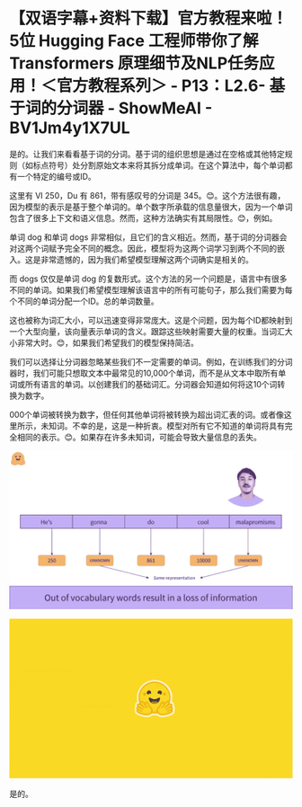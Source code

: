 # 【双语字幕+资料下载】官方教程来啦！5位 Hugging Face 工程师带你了解 Transformers 原理细节及NLP任务应用！＜官方教程系列＞ - P13：L2.6- 基于词的分词器 - ShowMeAI - BV1Jm4y1X7UL

是的。让我们来看看基于词的分词。基于词的组织思想是通过在空格或其他特定规则（如标点符号）处分割原始文本来将其拆分成单词。在这个算法中，每个单词都有一个特定的编号或ID。

这里有 VI 250，Du 有 861，带有感叹号的分词是 345。😊。这个方法很有趣，因为模型的表示是基于整个单词的。单个数字所承载的信息量很大，因为一个单词包含了很多上下文和语义信息。然而，这种方法确实有其局限性。😊，例如。

单词 dog 和单词 dogs 非常相似，且它们的含义相近。然而，基于词的分词器会对这两个词赋予完全不同的概念。因此，模型将为这两个词学习到两个不同的嵌入。这是非常遗憾的，因为我们希望模型理解这两个词确实是相关的。

而 dogs 仅仅是单词 dog 的复数形式。这个方法的另一个问题是，语言中有很多不同的单词。如果我们希望模型理解该语言中的所有可能句子，那么我们需要为每个不同的单词分配一个ID。总的单词数量。

这也被称为词汇大小，可以迅速变得非常庞大。这是个问题，因为每个ID都映射到一个大型向量，该向量表示单词的含义。跟踪这些映射需要大量的权重。当词汇大小非常大时。😊，如果我们希望我们的模型保持简洁。

我们可以选择让分词器忽略某些我们不一定需要的单词。例如，在训练我们的分词器时，我们可能只想取文本中最常见的10,000个单词，而不是从文本中取所有单词或所有语言的单词。以创建我们的基础词汇。分词器会知道如何将这10个词转换为数字。

000个单词被转换为数字，但任何其他单词将被转换为超出词汇表的词。或者像这里所示，未知词。不幸的是，这是一种折衷。模型对所有它不知道的单词将具有完全相同的表示。😊。如果存在许多未知词，可能会导致大量信息的丢失。

![](img/2d2fd0eb1726791600f98ab3dc5465fa_1.png)

![](img/2d2fd0eb1726791600f98ab3dc5465fa_2.png)

是的。
